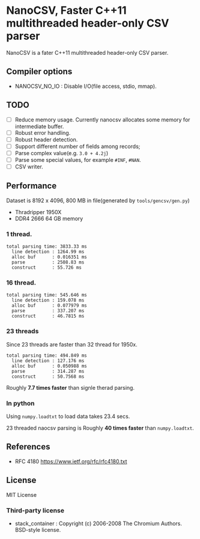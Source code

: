 # NanoCSV, Faster C++11 multithreaded header-only CSV parser

NanoCSV is a fater C++11 multithreaded header-only CSV parser.

## Compiler options

* NANOCSV_NO_IO : Disable I/O(file access, stdio, mmap).

## TODO

* [ ] Reduce memory usage. Currently nanocsv allocates some memory for intermediate buffer.
* [ ] Robust error handling.
* [ ] Robust header detection.
* [ ] Support different number of fields among records;
* [ ] Parse complex value(e.g. `3.0 + 4.2j`)
* [ ] Parse some special values, for example `#INF`, `#NAN`.
* [ ] CSV writer.

## Performance

Dataset is 8192 x 4096, 800 MB in file(generated by `tools/gencsv/gen.py`)

* Thradripper 1950X
* DDR4 2666 64 GB memory

### 1 thread.

```
total parsing time: 3833.33 ms
  line detection : 1264.99 ms
  alloc buf      : 0.016351 ms
  parse          : 2508.83 ms
  construct      : 55.726 ms
```

### 16 thread.

```
total parsing time: 545.646 ms
  line detection : 159.078 ms
  alloc buf      : 0.077979 ms
  parse          : 337.207 ms
  construct      : 46.7815 ms
```


### 23 threads

Since 23 threads are faster than 32 thread for 1950x.

```
total parsing time: 494.849 ms
  line detection : 127.176 ms
  alloc buf      : 0.050988 ms
  parse          : 314.287 ms
  construct      : 50.7568 ms
```

Roughly **7.7 times faster** than signle therad parsing.

### In python

Using `numpy.loadtxt` to load data takes 23.4 secs.

23 threaded naocsv parsing is Roughly **40 times faster** than `numpy.loadtxt`.

## References

* RFC 4180 https://www.ietf.org/rfc/rfc4180.txt

## License

MIT License

### Third-party license

* stack_container : Copyright (c) 2006-2008 The Chromium Authors. BSD-style license.

